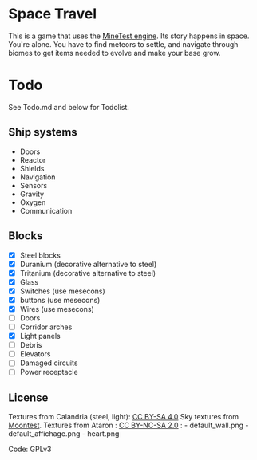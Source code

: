 # Space Travel

This is a game that uses the [MineTest engine](http://www.minetest.net).
Its story happens in space. You're alone. You have to find meteors to settle, and
navigate through biomes to get items needed to evolve and make your base grow.

# Todo

See Todo.md and below for Todolist.

## Ship systems

* Doors
* Reactor
* Shields
* Navigation
* Sensors
* Gravity
* Oxygen
* Communication

## Blocks

* [x] Steel blocks
* [x] Duranium (decorative alternative to steel)
* [x] Tritanium (decorative alternative to steel)
* [x] Glass
* [x] Switches (use mesecons)
* [x] buttons (use mesecons)
* [x] Wires (use mesecons)
* [ ] Doors
* [ ] Corridor arches
* [x] Light panels
* [ ] Debris
* [ ] Elevators
* [ ] Damaged circuits
* [ ] Power receptacle

## License

Textures from Calandria (steel, light): [CC BY-SA 4.0](http://creativecommons.org/licenses/by-sa/4.0/)
Sky textures from [Moontest](https://github.com/Amaz1/moontest).
Textures from Ataron : [CC BY-NC-SA 2.0](https://creativecommons.org/licenses/by-nc-sa/2.0/) :
    - default_wall.png
    - default_affichage.png
    - heart.png

Code: GPLv3
